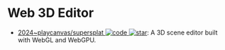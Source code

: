 # Web 3D Editor

- [2024~playcanvas/supersplat ![code](https://ng-tech.icu/assets/code.svg) ![star](https://img.shields.io/github/stars/playcanvas/supersplat)](https://github.com/playcanvas/supersplat): A 3D scene editor built with WebGL and WebGPU.
